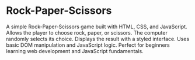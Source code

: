 # Rock-Paper-Scissors
A simple Rock-Paper-Scissors game built with HTML, CSS, and JavaScript.  Allows the player to choose rock, paper, or scissors.  The computer randomly selects its choice.  Displays the result with a styled interface.  Uses basic DOM manipulation and JavaScript logic.  Perfect for beginners learning web development and JavaScript fundamentals.
